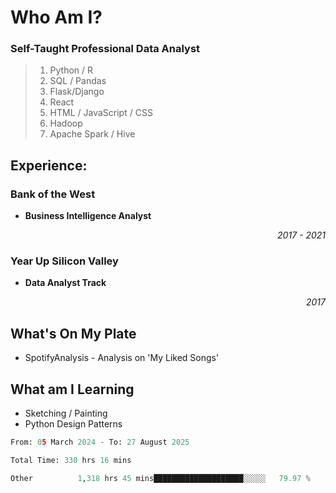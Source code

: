 # Who Am I?

### Self-Taught Professional Data Analyst

  > 1. Python / R
  > 2. SQL / Pandas
  > 3. Flask/Django
  > 4. React
  > 5. HTML / JavaScript / CSS
  > 6. Hadoop
  > 7. Apache Spark / Hive


## Experience:

### Bank of the West
- __Business Intelligence Analyst__ <p align='right'><i>2017 - 2021</i></p>

### Year Up Silicon Valley
- __Data Analyst Track__ <p align='right'><i>2017</i></p>



## What's On My Plate 

 - SpotifyAnalysis - Analysis on 'My Liked Songs'

## What am I Learning
 - Sketching / Painting
 - Python Design Patterns


<!--START_SECTION:waka-->

```python
From: 05 March 2024 - To: 27 August 2025

Total Time: 330 hrs 16 mins

Other          1,318 hrs 45 mins████████████████████░░░░░   79.97 %
```

<!--END_SECTION:waka-->
